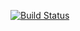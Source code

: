 [![Build Status](https://travis-ci.org/No3x/wordpress-ci-test.png?branch=master)](https://travis-ci.org/No3x/wordpress-ci-test)
